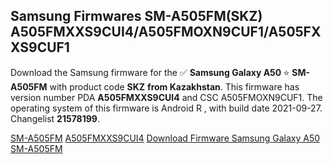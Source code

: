 <h2>Samsung Firmwares SM-A505FM(SKZ) A505FMXXS9CUI4/A505FMOXN9CUF1/A505FXXS9CUF1</h2>
Download the Samsung firmware for the ✅ <strong>Samsung Galaxy A50 </strong> ⭐ <strong>SM-A505FM</strong> with product code <strong>SKZ</strong> <strong> from Kazakhstan</strong>. This firmware has version number PDA <strong>A505FMXXS9CUI4</strong> and CSC A505FMOXN9CUF1. The operating system of this firmware is Android R , with build date 2021-09-27. Changelist <strong>21578199</strong>.


[SM-A505FM](https://samfirm.shop/samsung/model/SM-A505FM)
[A505FMXXS9CUI4](https://samfirm.shop/samsung/pda/A505FMXXS9CUI4)
[Download Firmware Samsung Galaxy A50 SM-A505FM](https://samfirm.shop/samsung/firmware/460121)
